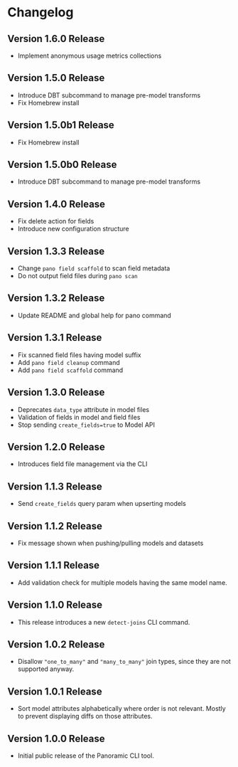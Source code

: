 # Changelog

## Version 1.6.0 Release

- Implement anonymous usage metrics collections

## Version 1.5.0 Release

- Introduce DBT subcommand to manage pre-model transforms
- Fix Homebrew install

## Version 1.5.0b1 Release

- Fix Homebrew install

## Version 1.5.0b0 Release

- Introduce DBT subcommand to manage pre-model transforms

## Version 1.4.0 Release

- Fix delete action for fields
- Introduce new configuration structure

## Version 1.3.3 Release

- Change `pano field scaffold` to scan field metadata
- Do not output field files during `pano scan`

## Version 1.3.2 Release

- Update README and global help for pano command

## Version 1.3.1 Release

- Fix scanned field files having model suffix
- Add `pano field cleanup` command
- Add `pano field scaffold` command

## Version 1.3.0 Release

- Deprecates `data_type` attribute in model files
- Validation of fields in model and field files
- Stop sending `create_fields=true` to Model API

## Version 1.2.0 Release

- Introduces field file management via the CLI

## Version 1.1.3 Release

- Send `create_fields` query param when upserting models

## Version 1.1.2 Release

- Fix message shown when pushing/pulling models and datasets

## Version 1.1.1 Release

- Add validation check for multiple models having the same model name.

## Version 1.1.0 Release

- This release introduces a new `detect-joins` CLI command.

## Version 1.0.2 Release

- Disallow `"one_to_many"` and `"many_to_many"` join types, since they are not supported anyway.

## Version 1.0.1 Release

- Sort model attributes alphabetically where order is not relevant. Mostly to prevent displaying diffs on those attributes.

## Version 1.0.0 Release

- Initial public release of the Panoramic CLI tool.
